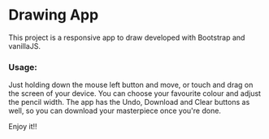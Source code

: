 # Drawing App

This project is a responsive app to draw developed with Bootstrap and vanillaJS.

### Usage:
Just holding down the mouse left button and move, or touch and drag on the screen of your device.
You can choose your favourite colour and adjust the pencil width.
The app has the Undo, Download and Clear buttons as well, so you can download your masterpiece once you're done.  

Enjoy it!!